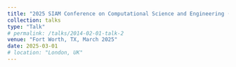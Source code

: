```yaml
---
title: "2025 SIAM Conference on Computational Science and Engineering (CSE25)"
collection: talks
type: "Talk"
# permalink: /talks/2014-02-01-talk-2
venue: "Fort Worth, TX, March 2025"
date: 2025-03-01
# location: "London, UK"
---
```


<!-- [More information here](http://example2.com)

This is a description of your talk, which is a markdown files that can be all markdown-ified like any other post. Yay markdown! -->
